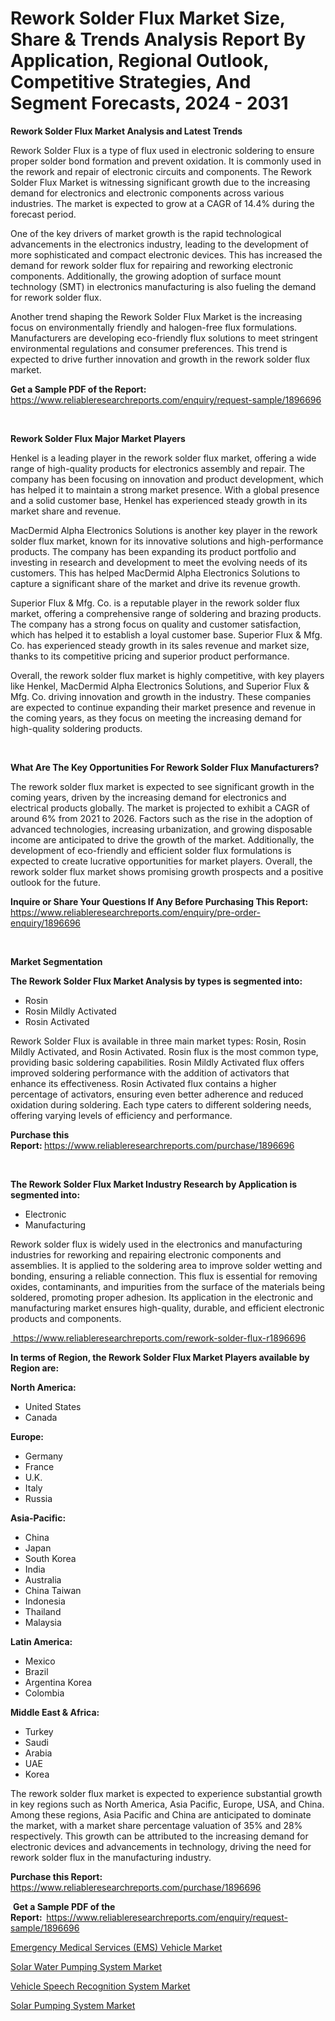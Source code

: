 <p><h1>Rework Solder Flux Market Size, Share & Trends Analysis Report By Application, Regional Outlook, Competitive Strategies, And Segment Forecasts, 2024 - 2031</h1></p><p><strong>Rework Solder Flux Market Analysis and Latest Trends</strong></p>
<p><p>Rework Solder Flux is a type of flux used in electronic soldering to ensure proper solder bond formation and prevent oxidation. It is commonly used in the rework and repair of electronic circuits and components. The Rework Solder Flux Market is witnessing significant growth due to the increasing demand for electronics and electronic components across various industries. The market is expected to grow at a CAGR of 14.4% during the forecast period.</p><p>One of the key drivers of market growth is the rapid technological advancements in the electronics industry, leading to the development of more sophisticated and compact electronic devices. This has increased the demand for rework solder flux for repairing and reworking electronic components. Additionally, the growing adoption of surface mount technology (SMT) in electronics manufacturing is also fueling the demand for rework solder flux.</p><p>Another trend shaping the Rework Solder Flux Market is the increasing focus on environmentally friendly and halogen-free flux formulations. Manufacturers are developing eco-friendly flux solutions to meet stringent environmental regulations and consumer preferences. This trend is expected to drive further innovation and growth in the rework solder flux market.</p></p>
<p><strong>Get a Sample PDF of the Report:&nbsp;</strong> <a href="https://www.reliableresearchreports.com/enquiry/request-sample/1896696">https://www.reliableresearchreports.com/enquiry/request-sample/1896696</a></p>
<p>&nbsp;</p>
<p><strong>Rework Solder Flux Major Market Players</strong></p>
<p><p>Henkel is a leading player in the rework solder flux market, offering a wide range of high-quality products for electronics assembly and repair. The company has been focusing on innovation and product development, which has helped it to maintain a strong market presence. With a global presence and a solid customer base, Henkel has experienced steady growth in its market share and revenue.</p><p>MacDermid Alpha Electronics Solutions is another key player in the rework solder flux market, known for its innovative solutions and high-performance products. The company has been expanding its product portfolio and investing in research and development to meet the evolving needs of its customers. This has helped MacDermid Alpha Electronics Solutions to capture a significant share of the market and drive its revenue growth.</p><p>Superior Flux & Mfg. Co. is a reputable player in the rework solder flux market, offering a comprehensive range of soldering and brazing products. The company has a strong focus on quality and customer satisfaction, which has helped it to establish a loyal customer base. Superior Flux & Mfg. Co. has experienced steady growth in its sales revenue and market size, thanks to its competitive pricing and superior product performance.</p><p>Overall, the rework solder flux market is highly competitive, with key players like Henkel, MacDermid Alpha Electronics Solutions, and Superior Flux & Mfg. Co. driving innovation and growth in the industry. These companies are expected to continue expanding their market presence and revenue in the coming years, as they focus on meeting the increasing demand for high-quality soldering products.</p></p>
<p>&nbsp;</p>
<p><strong>What Are The Key Opportunities For Rework Solder Flux Manufacturers?</strong></p>
<p><p>The rework solder flux market is expected to see significant growth in the coming years, driven by the increasing demand for electronics and electrical products globally. The market is projected to exhibit a CAGR of around 6% from 2021 to 2026. Factors such as the rise in the adoption of advanced technologies, increasing urbanization, and growing disposable income are anticipated to drive the growth of the market. Additionally, the development of eco-friendly and efficient solder flux formulations is expected to create lucrative opportunities for market players. Overall, the rework solder flux market shows promising growth prospects and a positive outlook for the future.</p></p>
<p><strong>Inquire or Share Your Questions If Any Before Purchasing This Report:</strong> <a href="https://www.reliableresearchreports.com/enquiry/pre-order-enquiry/1896696">https://www.reliableresearchreports.com/enquiry/pre-order-enquiry/1896696</a></p>
<p>&nbsp;</p>
<p><strong>Market Segmentation</strong></p>
<p><strong>The Rework Solder Flux Market Analysis by types is segmented into:</strong></p>
<p><ul><li>Rosin</li><li>Rosin Mildly Activated</li><li>Rosin Activated</li></ul></p>
<p><p>Rework Solder Flux is available in three main market types: Rosin, Rosin Mildly Activated, and Rosin Activated. Rosin flux is the most common type, providing basic soldering capabilities. Rosin Mildly Activated flux offers improved soldering performance with the addition of activators that enhance its effectiveness. Rosin Activated flux contains a higher percentage of activators, ensuring even better adherence and reduced oxidation during soldering. Each type caters to different soldering needs, offering varying levels of efficiency and performance.</p></p>
<p><strong>Purchase this Report:&nbsp;</strong><a href="https://www.reliableresearchreports.com/purchase/1896696">https://www.reliableresearchreports.com/purchase/1896696</a></p>
<p>&nbsp;</p>
<p><strong>The Rework Solder Flux Market Industry Research by Application is segmented into:</strong></p>
<p><ul><li>Electronic</li><li>Manufacturing</li></ul></p>
<p><p>Rework solder flux is widely used in the electronics and manufacturing industries for reworking and repairing electronic components and assemblies. It is applied to the soldering area to improve solder wetting and bonding, ensuring a reliable connection. This flux is essential for removing oxides, contaminants, and impurities from the surface of the materials being soldered, promoting proper adhesion. Its application in the electronic and manufacturing market ensures high-quality, durable, and efficient electronic products and components.</p></p>
<p><a href="https://www.reliableresearchreports.com/rework-solder-flux-r1896696">&nbsp;https://www.reliableresearchreports.com/rework-solder-flux-r1896696</a></p>
<p><strong>In terms of Region, the Rework Solder Flux Market Players available by Region are:</strong></p>
<p>
    <p> <strong> North America: </strong>
        <ul>
            <li>United States</li>
            <li>Canada</li>
        </ul>
        </p> 
    <p> <strong> Europe: </strong>
        <ul>
            <li>Germany</li>
            <li>France</li>
            <li>U.K.</li>
            <li>Italy</li>
            <li>Russia</li>
        </ul>
        </p> 
    <p> <strong> Asia-Pacific: </strong>
        <ul>
            <li>China</li>
            <li>Japan</li>
            <li>South Korea</li>
            <li>India</li>
            <li>Australia</li>
            <li>China Taiwan</li>
            <li>Indonesia</li>
            <li>Thailand</li>
            <li>Malaysia</li>
        </ul>
        </p> 
    <p> <strong> Latin America: </strong>
        <ul>
            <li>Mexico</li>
            <li>Brazil</li>
            <li>Argentina Korea</li>
            <li>Colombia</li>
        </ul>
        </p> 
    <p> <strong> Middle East & Africa: </strong>
        <ul>
            <li>Turkey</li>
            <li>Saudi</li>
            <li>Arabia</li>
            <li>UAE</li>
            <li>Korea</li>
        </ul>
    </p>
    </p>
<p><p>The rework solder flux market is expected to experience substantial growth in key regions such as North America, Asia Pacific, Europe, USA, and China. Among these regions, Asia Pacific and China are anticipated to dominate the market, with a market share percentage valuation of 35% and 28% respectively. This growth can be attributed to the increasing demand for electronic devices and advancements in technology, driving the need for rework solder flux in the manufacturing industry.</p></p>
<p><strong>Purchase this Report: </strong><a href="https://www.reliableresearchreports.com/purchase/1896696">https://www.reliableresearchreports.com/purchase/1896696</a></p>
<p>&nbsp;<strong>Get a Sample PDF of the Report:&nbsp;&nbsp;</strong><a href="https://www.reliableresearchreports.com/enquiry/request-sample/1896696">https://www.reliableresearchreports.com/enquiry/request-sample/1896696</a></p>
<p><strong></strong></p>
<p><p><a href="https://medium.com/@carlahoustonh51/emerging-trends-in-emergency-medical-services-ems-vehicle-market-global-outlook-and-future-902cae9e5d11">Emergency Medical Services (EMS) Vehicle Market</a></p><p><a href="https://github.com/brentleyjimmiealvaradoz4l1rea/Market-Research-Report-List-3/blob/main/solar-water-pumping-system-market.md">Solar Water Pumping System Market</a></p><p><a href="https://medium.com/@millerjimk/vehicle-speech-recognition-system-market-share-market-analysis-growth-trends-forecasts-for-98844d0eebd6">Vehicle Speech Recognition System Market</a></p><p><a href="https://github.com/khayangel/Market-Research-Report-List-4/blob/main/solar-pumping-system-market.md">Solar Pumping System Market</a></p></p>